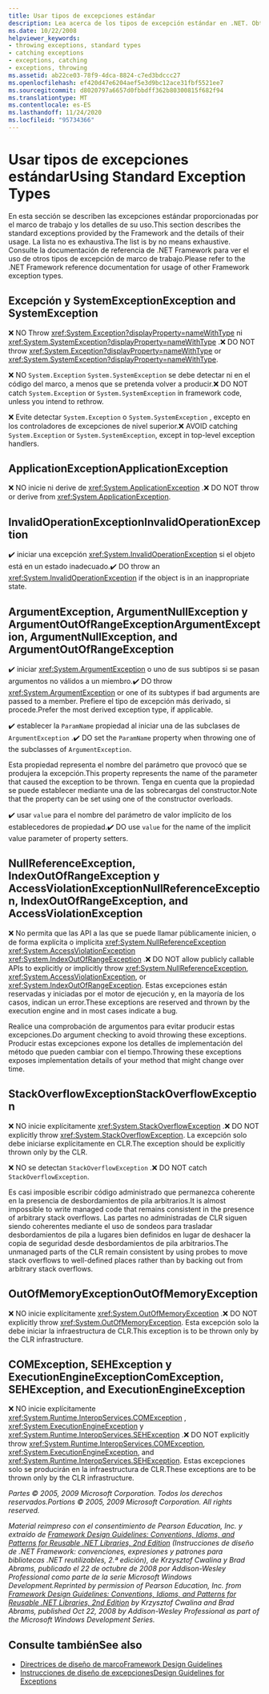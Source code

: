 ```yaml
---
title: Usar tipos de excepciones estándar
description: Lea acerca de los tipos de excepción estándar en .NET. Obtenga información sobre SystemException, ApplicationException, ArgumentException, COMException, etc.
ms.date: 10/22/2008
helpviewer_keywords:
- throwing exceptions, standard types
- catching exceptions
- exceptions, catching
- exceptions, throwing
ms.assetid: ab22ce03-78f9-4dca-8824-c7ed3bdccc27
ms.openlocfilehash: ef420d47e6204aef5e3d9bc12ace31fbf5521ee7
ms.sourcegitcommit: d8020797a6657d0fbbdff362b80300815f682f94
ms.translationtype: MT
ms.contentlocale: es-ES
ms.lasthandoff: 11/24/2020
ms.locfileid: "95734366"
---
```

# <a name="using-standard-exception-types"></a><span data-ttu-id="47256-104">Usar tipos de excepciones estándar</span><span class="sxs-lookup"><span data-stu-id="47256-104">Using Standard Exception Types</span></span>

<span data-ttu-id="47256-105">En esta sección se describen las excepciones estándar proporcionadas por el marco de trabajo y los detalles de su uso.</span><span class="sxs-lookup"><span data-stu-id="47256-105">This section describes the standard exceptions provided by the Framework and the details of their usage.</span></span> <span data-ttu-id="47256-106">La lista no es exhaustiva.</span><span class="sxs-lookup"><span data-stu-id="47256-106">The list is by no means exhaustive.</span></span> <span data-ttu-id="47256-107">Consulte la documentación de referencia de .NET Framework para ver el uso de otros tipos de excepción de marco de trabajo.</span><span class="sxs-lookup"><span data-stu-id="47256-107">Please refer to the .NET Framework reference documentation for usage of other Framework exception types.</span></span>

## <a name="exception-and-systemexception"></a><span data-ttu-id="47256-108">Excepción y SystemException</span><span class="sxs-lookup"><span data-stu-id="47256-108">Exception and SystemException</span></span>

 <span data-ttu-id="47256-109">❌ NO Throw <xref:System.Exception?displayProperty=nameWithType> ni <xref:System.SystemException?displayProperty=nameWithType> .</span><span class="sxs-lookup"><span data-stu-id="47256-109">❌ DO NOT throw <xref:System.Exception?displayProperty=nameWithType> or <xref:System.SystemException?displayProperty=nameWithType>.</span></span>

 <span data-ttu-id="47256-110">❌ NO `System.Exception` `System.SystemException` se debe detectar ni en el código del marco, a menos que se pretenda volver a producir.</span><span class="sxs-lookup"><span data-stu-id="47256-110">❌ DO NOT catch `System.Exception` or `System.SystemException` in framework code, unless you intend to rethrow.</span></span>

 <span data-ttu-id="47256-111">❌ Evite detectar `System.Exception` o `System.SystemException` , excepto en los controladores de excepciones de nivel superior.</span><span class="sxs-lookup"><span data-stu-id="47256-111">❌ AVOID catching `System.Exception` or `System.SystemException`, except in top-level exception handlers.</span></span>

## <a name="applicationexception"></a><span data-ttu-id="47256-112">ApplicationException</span><span class="sxs-lookup"><span data-stu-id="47256-112">ApplicationException</span></span>

 <span data-ttu-id="47256-113">❌ NO inicie ni derive de <xref:System.ApplicationException> .</span><span class="sxs-lookup"><span data-stu-id="47256-113">❌ DO NOT throw or derive from <xref:System.ApplicationException>.</span></span>

## <a name="invalidoperationexception"></a><span data-ttu-id="47256-114">InvalidOperationException</span><span class="sxs-lookup"><span data-stu-id="47256-114">InvalidOperationException</span></span>

 <span data-ttu-id="47256-115">✔️ iniciar una excepción <xref:System.InvalidOperationException> si el objeto está en un estado inadecuado.</span><span class="sxs-lookup"><span data-stu-id="47256-115">✔️ DO throw an <xref:System.InvalidOperationException> if the object is in an inappropriate state.</span></span>

## <a name="argumentexception-argumentnullexception-and-argumentoutofrangeexception"></a><span data-ttu-id="47256-116">ArgumentException, ArgumentNullException y ArgumentOutOfRangeException</span><span class="sxs-lookup"><span data-stu-id="47256-116">ArgumentException, ArgumentNullException, and ArgumentOutOfRangeException</span></span>

 <span data-ttu-id="47256-117">✔️ iniciar <xref:System.ArgumentException> o uno de sus subtipos si se pasan argumentos no válidos a un miembro.</span><span class="sxs-lookup"><span data-stu-id="47256-117">✔️ DO throw <xref:System.ArgumentException> or one of its subtypes if bad arguments are passed to a member.</span></span> <span data-ttu-id="47256-118">Prefiere el tipo de excepción más derivado, si procede.</span><span class="sxs-lookup"><span data-stu-id="47256-118">Prefer the most derived exception type, if applicable.</span></span>

 <span data-ttu-id="47256-119">✔️ establecer la `ParamName` propiedad al iniciar una de las subclases de `ArgumentException` .</span><span class="sxs-lookup"><span data-stu-id="47256-119">✔️ DO set the `ParamName` property when throwing one of the subclasses of `ArgumentException`.</span></span>

 <span data-ttu-id="47256-120">Esta propiedad representa el nombre del parámetro que provocó que se produjera la excepción.</span><span class="sxs-lookup"><span data-stu-id="47256-120">This property represents the name of the parameter that caused the exception to be thrown.</span></span> <span data-ttu-id="47256-121">Tenga en cuenta que la propiedad se puede establecer mediante una de las sobrecargas del constructor.</span><span class="sxs-lookup"><span data-stu-id="47256-121">Note that the property can be set using one of the constructor overloads.</span></span>

 <span data-ttu-id="47256-122">✔️ usar `value` para el nombre del parámetro de valor implícito de los establecedores de propiedad.</span><span class="sxs-lookup"><span data-stu-id="47256-122">✔️ DO use `value` for the name of the implicit value parameter of property setters.</span></span>

## <a name="nullreferenceexception-indexoutofrangeexception-and-accessviolationexception"></a><span data-ttu-id="47256-123">NullReferenceException, IndexOutOfRangeException y AccessViolationException</span><span class="sxs-lookup"><span data-stu-id="47256-123">NullReferenceException, IndexOutOfRangeException, and AccessViolationException</span></span>

 <span data-ttu-id="47256-124">❌ No permita que las API a las que se puede llamar públicamente inicien, o de forma explícita o implícita <xref:System.NullReferenceException> <xref:System.AccessViolationException> <xref:System.IndexOutOfRangeException> .</span><span class="sxs-lookup"><span data-stu-id="47256-124">❌ DO NOT allow publicly callable APIs to explicitly or implicitly throw <xref:System.NullReferenceException>, <xref:System.AccessViolationException>, or <xref:System.IndexOutOfRangeException>.</span></span> <span data-ttu-id="47256-125">Estas excepciones están reservadas y iniciadas por el motor de ejecución y, en la mayoría de los casos, indican un error.</span><span class="sxs-lookup"><span data-stu-id="47256-125">These exceptions are reserved and thrown by the execution engine and in most cases indicate a bug.</span></span>

 <span data-ttu-id="47256-126">Realice una comprobación de argumentos para evitar producir estas excepciones.</span><span class="sxs-lookup"><span data-stu-id="47256-126">Do argument checking to avoid throwing these exceptions.</span></span> <span data-ttu-id="47256-127">Producir estas excepciones expone los detalles de implementación del método que pueden cambiar con el tiempo.</span><span class="sxs-lookup"><span data-stu-id="47256-127">Throwing these exceptions exposes implementation details of your method that might change over time.</span></span>

## <a name="stackoverflowexception"></a><span data-ttu-id="47256-128">StackOverflowException</span><span class="sxs-lookup"><span data-stu-id="47256-128">StackOverflowException</span></span>

 <span data-ttu-id="47256-129">❌ NO inicie explícitamente <xref:System.StackOverflowException> .</span><span class="sxs-lookup"><span data-stu-id="47256-129">❌ DO NOT explicitly throw <xref:System.StackOverflowException>.</span></span> <span data-ttu-id="47256-130">La excepción solo debe iniciarse explícitamente en CLR.</span><span class="sxs-lookup"><span data-stu-id="47256-130">The exception should be explicitly thrown only by the CLR.</span></span>

 <span data-ttu-id="47256-131">❌ NO se detectan `StackOverflowException` .</span><span class="sxs-lookup"><span data-stu-id="47256-131">❌ DO NOT catch `StackOverflowException`.</span></span>

 <span data-ttu-id="47256-132">Es casi imposible escribir código administrado que permanezca coherente en la presencia de desbordamientos de pila arbitrarios.</span><span class="sxs-lookup"><span data-stu-id="47256-132">It is almost impossible to write managed code that remains consistent in the presence of arbitrary stack overflows.</span></span> <span data-ttu-id="47256-133">Las partes no administradas de CLR siguen siendo coherentes mediante el uso de sondeos para trasladar desbordamientos de pila a lugares bien definidos en lugar de deshacer la copia de seguridad desde desbordamientos de pila arbitrarios.</span><span class="sxs-lookup"><span data-stu-id="47256-133">The unmanaged parts of the CLR remain consistent by using probes to move stack overflows to well-defined places rather than by backing out from arbitrary stack overflows.</span></span>

## <a name="outofmemoryexception"></a><span data-ttu-id="47256-134">OutOfMemoryException</span><span class="sxs-lookup"><span data-stu-id="47256-134">OutOfMemoryException</span></span>

 <span data-ttu-id="47256-135">❌ NO inicie explícitamente <xref:System.OutOfMemoryException> .</span><span class="sxs-lookup"><span data-stu-id="47256-135">❌ DO NOT explicitly throw <xref:System.OutOfMemoryException>.</span></span> <span data-ttu-id="47256-136">Esta excepción solo la debe iniciar la infraestructura de CLR.</span><span class="sxs-lookup"><span data-stu-id="47256-136">This exception is to be thrown only by the CLR infrastructure.</span></span>

## <a name="comexception-sehexception-and-executionengineexception"></a><span data-ttu-id="47256-137">COMException, SEHException y ExecutionEngineException</span><span class="sxs-lookup"><span data-stu-id="47256-137">ComException, SEHException, and ExecutionEngineException</span></span>

 <span data-ttu-id="47256-138">❌ NO inicie explícitamente <xref:System.Runtime.InteropServices.COMException> ,  <xref:System.ExecutionEngineException> y <xref:System.Runtime.InteropServices.SEHException> .</span><span class="sxs-lookup"><span data-stu-id="47256-138">❌ DO NOT explicitly throw <xref:System.Runtime.InteropServices.COMException>,  <xref:System.ExecutionEngineException>, and <xref:System.Runtime.InteropServices.SEHException>.</span></span> <span data-ttu-id="47256-139">Estas excepciones solo se producirán en la infraestructura de CLR.</span><span class="sxs-lookup"><span data-stu-id="47256-139">These exceptions are to be thrown only by the CLR infrastructure.</span></span>

 <span data-ttu-id="47256-140">*Partes © 2005, 2009 Microsoft Corporation. Todos los derechos reservados.*</span><span class="sxs-lookup"><span data-stu-id="47256-140">*Portions © 2005, 2009 Microsoft Corporation. All rights reserved.*</span></span>

 <span data-ttu-id="47256-141">*Material reimpreso con el consentimiento de Pearson Education, Inc. y extraído de [Framework Design Guidelines: Conventions, Idioms, and Patterns for Reusable .NET Libraries, 2nd Edition](https://www.informit.com/store/framework-design-guidelines-conventions-idioms-and-9780321545619) (Instrucciones de diseño de .NET Framework: convenciones, expresiones y patrones para bibliotecas .NET reutilizables, 2.ª edición), de Krzysztof Cwalina y Brad Abrams, publicado el 22 de octubre de 2008 por Addison-Wesley Professional como parte de la serie Microsoft Windows Development.*</span><span class="sxs-lookup"><span data-stu-id="47256-141">*Reprinted by permission of Pearson Education, Inc. from [Framework Design Guidelines: Conventions, Idioms, and Patterns for Reusable .NET Libraries, 2nd Edition](https://www.informit.com/store/framework-design-guidelines-conventions-idioms-and-9780321545619) by Krzysztof Cwalina and Brad Abrams, published Oct 22, 2008 by Addison-Wesley Professional as part of the Microsoft Windows Development Series.*</span></span>

## <a name="see-also"></a><span data-ttu-id="47256-142">Consulte también</span><span class="sxs-lookup"><span data-stu-id="47256-142">See also</span></span>

- [<span data-ttu-id="47256-143">Directrices de diseño de marco</span><span class="sxs-lookup"><span data-stu-id="47256-143">Framework Design Guidelines</span></span>](index.md)
- [<span data-ttu-id="47256-144">Instrucciones de diseño de excepciones</span><span class="sxs-lookup"><span data-stu-id="47256-144">Design Guidelines for Exceptions</span></span>](exceptions.md)
